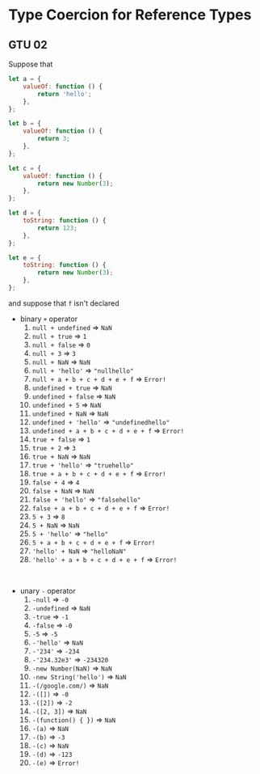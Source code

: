 # Type Coercion for Reference Types

## GTU 02

Suppose that

```javascript
let a = {
    valueOf: function () {
        return 'hello';
    },
};

let b = {
    valueOf: function () {
        return 3;
    },
};

let c = {
    valueOf: function () {
        return new Number(3);
    },
};

let d = {
    toString: function () {
        return 123;
    },
};

let e = {
    toString: function () {
        return new Number(3);
    },
};
```

and suppose that `f` isn't declared

-   binary `+` operator  
    1. `null + undefined` => `NaN`  
    2. `null + true` => `1`  
    3. `null + false` => `0`  
    4. `null + 3` => `3`  
    5. `null + NaN` => `NaN`  
    6. `null + 'hello'` => `"nullhello"`  
    7. `null + a + b + c + d + e + f` => `Error!`  
    8. `undefined + true` => `NaN`  
    9. `undefined + false` => `NaN`  
    10. `undefined + 5` => `NaN`  
    11. `undefined + NaN` => `NaN`  
    12. `undefined + 'hello'` => `"undefinedhello"`  
    13. `undefined + a + b + c + d + e + f` => `Error!`  
    14. `true + false` => `1`  
    15. `true + 2` => `3`  
    16. `true + NaN` => `NaN`  
    17. `true + 'hello'` => `"truehello"`  
    18. `true + a + b + c + d + e + f` => `Error!`  
    19. `false + 4` => `4`  
    20. `false + NaN` => `NaN`  
    21. `false + 'hello'` => `"falsehello"`  
    22. `false + a + b + c + d + e + f` => `Error!`  
    23. `5 + 3` => `8`  
    24. `5 + NaN` => `NaN`  
    25. `5 + 'hello'` => `"hello"`  
    26. `5 + a + b + c + d + e + f` => `Error!`  
    27. `'hello' + NaN` => `"helloNaN"`  
    28. `'hello' + a + b + c + d + e + f` => `Error!`

<br>

-   unary `-` operator  
    1. `-null` => `-0`  
    2. `-undefined` => `NaN`  
    3. `-true` => `-1`  
    4. `-false` => `-0`  
    5. `-5` => `-5`  
    6. `-'hello'` => `NaN`  
    7. `-'234'` => `-234`  
    8. `-'234.32e3'` => `-234320`  
    9. `-new Number(NaN)` => `NaN`  
    10. `-new String('hello')` => `NaN`  
    11. `-(/google.com/)` => `NaN`  
    12. `-([])` => `-0`  
    13. `-([2])` => `-2`  
    14. `-([2, 3])` => `NaN`  
    15. `-(function() { })` => `NaN`  
    16. `-(a)` => `NaN`  
    17. `-(b)` => `-3`  
    18. `-(c)` => `NaN`  
    19. `-(d)` => `-123`  
    20. `-(e)` => `Error!`
